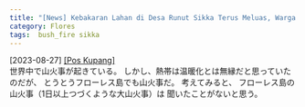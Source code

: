 ```yaml
---
title: "[News] Kebakaran Lahan di Desa Runut Sikka Terus Meluas, Warga Sekitar Panik ---フローレス島でも火事が"
category: Flores
tags:  bush_fire sikka
---
```


[2023-08-27] [[Pos Kupang]](https://kupang.tribunnews.com/2023/08/27/kebakaran-lahan-di-desa-runut-sikka-terus-meluas-warga-sekitar-panik?utm_source=pocket_saves.)  
 世界中で山火事が起きている。
しかし、熱帯は温暖化とは無縁だと思っていたのだが、
とうとうフローレス島でも山火事だ。
考えてみると、
フローレス島の山火事（1日以上つづくような大山火事）は
聞いたことがないと思う。

